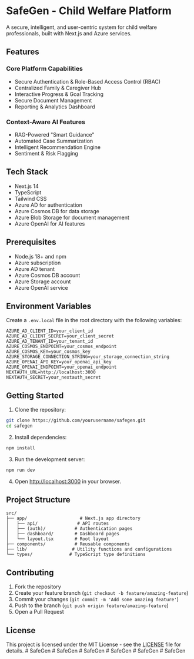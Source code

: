 # SafeGen - Child Welfare Platform

A secure, intelligent, and user-centric system for child welfare professionals, built with Next.js and Azure services.

## Features

### Core Platform Capabilities
- Secure Authentication & Role-Based Access Control (RBAC)
- Centralized Family & Caregiver Hub
- Interactive Progress & Goal Tracking
- Secure Document Management
- Reporting & Analytics Dashboard

### Context-Aware AI Features
- RAG-Powered "Smart Guidance"
- Automated Case Summarization
- Intelligent Recommendation Engine
- Sentiment & Risk Flagging

## Tech Stack

- Next.js 14
- TypeScript
- Tailwind CSS
- Azure AD for authentication
- Azure Cosmos DB for data storage
- Azure Blob Storage for document management
- Azure OpenAI for AI features

## Prerequisites

- Node.js 18+ and npm
- Azure subscription
- Azure AD tenant
- Azure Cosmos DB account
- Azure Storage account
- Azure OpenAI service

## Environment Variables

Create a `.env.local` file in the root directory with the following variables:

```env
AZURE_AD_CLIENT_ID=your_client_id
AZURE_AD_CLIENT_SECRET=your_client_secret
AZURE_AD_TENANT_ID=your_tenant_id
AZURE_COSMOS_ENDPOINT=your_cosmos_endpoint
AZURE_COSMOS_KEY=your_cosmos_key
AZURE_STORAGE_CONNECTION_STRING=your_storage_connection_string
AZURE_OPENAI_API_KEY=your_openai_api_key
AZURE_OPENAI_ENDPOINT=your_openai_endpoint
NEXTAUTH_URL=http://localhost:3000
NEXTAUTH_SECRET=your_nextauth_secret
```

## Getting Started

1. Clone the repository:
```bash
git clone https://github.com/yourusername/safegen.git
cd safegen
```

2. Install dependencies:
```bash
npm install
```

3. Run the development server:
```bash
npm run dev
```

4. Open [http://localhost:3000](http://localhost:3000) in your browser.

## Project Structure

```
src/
├── app/                    # Next.js app directory
│   ├── api/               # API routes
│   ├── (auth)/           # Authentication pages
│   ├── dashboard/        # Dashboard pages
│   └── layout.tsx        # Root layout
├── components/           # Reusable components
├── lib/                 # Utility functions and configurations
└── types/              # TypeScript type definitions
```

## Contributing

1. Fork the repository
2. Create your feature branch (`git checkout -b feature/amazing-feature`)
3. Commit your changes (`git commit -m 'Add some amazing feature'`)
4. Push to the branch (`git push origin feature/amazing-feature`)
5. Open a Pull Request

## License

This project is licensed under the MIT License - see the [LICENSE](LICENSE) file for details. #   S a f e G e n  
 #   S a f e G e n  
 #   S a f e G e n  
 #   S a f e G e n  
 #   S a f e G e n  
 #   S a f e G e n  
 